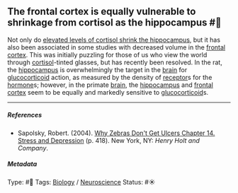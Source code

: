 ## The frontal cortex is equally vulnerable to shrinkage from cortisol as the hippocampus  #🧠

Not only do [elevated levels of cortisol shrink the hippocampus](Elevated%20levels%20of%20cortisol%20can%20shrink%20the%20hippocampus.md), but it has also been associated in some studies with decreased volume in the [frontal cortex](). This was initially puzzling for those of us who view the world through [cortisol](Cortisol.md)-tinted glasses, but has recently been resolved. In the rat, the [hippocampus](Hippocampus.md) is overwhelmingly the target in the [brain](Brain.md) for [glucocorticoid]() action, as measured by the density of [receptor](Receptor.md)s for the [hormone]()s; however, in the primate [brain](Brain.md), the [hippocampus](Hippocampus.md) and [frontal cortex]() seem to be equally and markedly sensitive to [glucocorticoid]()s.

---

##### References

* Sapolsky, Robert. (2004). [Why Zebras Don't Get Ulcers Chapter 14. Stress and Depression](Why%20Zebras%20Don't%20Get%20Ulcers%20Chapter%2014.%20Stress%20and%20Depression.md) (p. 418). New York, NY: *Henry Holt and Company*.

##### Metadata

Type: #🔴 
Tags: [Biology]() / [Neuroscience](Neuroscience.md) 
Status: #☀️ 
